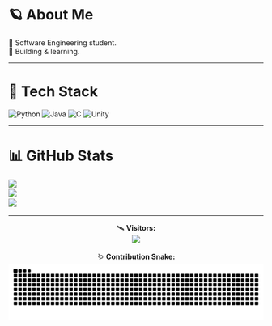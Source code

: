 # 🪐 About Me  
📡 Software Engineering student.  
🎨 Building & learning.  

---

# 🧩 Tech Stack  
![Python](https://img.shields.io/badge/Python-3776AB?style=for-the-badge&logo=python&logoColor=FFD43B)
![Java](https://img.shields.io/badge/Java-ED8B00?style=for-the-badge&logo=openjdk&logoColor=white)
![C](https://img.shields.io/badge/C-00599C?style=for-the-badge&logo=c&logoColor=white)
![Unity](https://img.shields.io/badge/Unity-000000?style=for-the-badge&logo=unity&logoColor=white)

---

# 📊 GitHub Stats  
![](https://github-readme-stats.vercel.app/api?username=L9nnek&theme=tokyonight&hide_border=true&show_icons=true)  
![](https://github-readme-streak-stats.herokuapp.com/?user=L9nnek&theme=tokyonight&hide_border=true)  
![](https://github-readme-stats.vercel.app/api/top-langs/?username=L9nnek&theme=tokyonight&hide_border=true&layout=compact)

---

<div align="center">

🛰 **Visitors:**  
[![](https://visitcount.itsvg.in/api?id=L9nnek&icon=8&color=12)](https://visitcount.itsvg.in)  

🪱 **Contribution Snake:**  
![snake svg](https://raw.githubusercontent.com/L9nnek/L9nnek/output/github-contribution-grid-snake-dark.svg)

</div>
